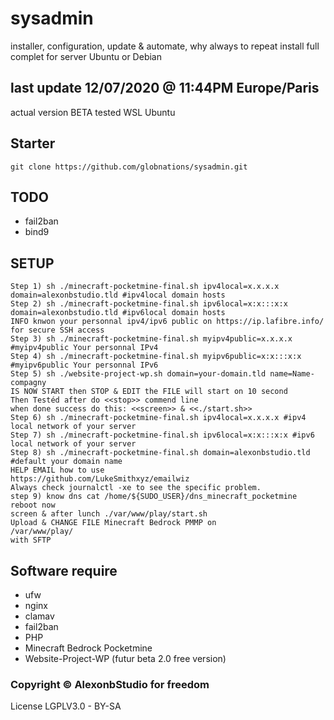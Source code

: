 # sysadmin
installer, configuration, update &amp; automate,
why always to repeat install full complet for server Ubuntu or Debian  


## last update 12/07/2020 @ 11:44PM Europe/Paris

actual version BETA
tested WSL Ubuntu

## Starter

	git clone https://github.com/globnations/sysadmin.git

## TODO

+ fail2ban
+ bind9

## SETUP

	Step 1) sh ./minecraft-pocketmine-final.sh ipv4local=x.x.x.x domain=alexonbstudio.tld #ipv4local domain hosts
	Step 2) sh ./minecraft-pocketmine-final.sh ipv6local=x:x:::x:x domain=alexonbstudio.tld #ipv6local domain hosts
	INFO knwon your personnal ipv4/ipv6 public on https://ip.lafibre.info/ for secure SSH access
	Step 3) sh ./minecraft-pocketmine-final.sh myipv4public=x.x.x.x #myipv4public Your personnal IPv4
	Step 4) sh ./minecraft-pocketmine-final.sh myipv6public=x:x:::x:x #myipv6public Your personnal IPv6
	Step 5) sh ./website-project-wp.sh domain=your-domain.tld name=Name-compagny
	IS NOW START then STOP & EDIT the FILE will start on 10 second
	Then Testéd after do <<stop>> commend line
	when done success do this: <<screen>> & <<./start.sh>>
	Step 6) sh ./minecraft-pocketmine-final.sh ipv4local=x.x.x.x #ipv4 local network of your server
	Step 7) sh ./minecraft-pocketmine-final.sh ipv6local=x:x:::x:x #ipv6 local network of your server 
	Step 8) sh ./minecraft-pocketmine-final.sh domain=alexonbstudio.tld #default your domain name
	HELP EMAIL how to use
	https://github.com/LukeSmithxyz/emailwiz
	Always check journalctl -xe to see the specific problem.
	step 9) know dns cat /home/${SUDO_USER}/dns_minecraft_pocketmine
	reboot now
	screen & after lunch ./var/www/play/start.sh
	Upload & CHANGE FILE Minecraft Bedrock PMMP on
	/var/www/play/ 
	with SFTP 


## Software require

+ ufw
+ nginx
+ clamav
+ fail2ban
+ PHP
+ Minecraft Bedrock Pocketmine
+ Website-Project-WP (futur beta 2.0 free version) 

### Copyright &copy; AlexonbStudio for freedom

License LGPLV3.0 - BY-SA
